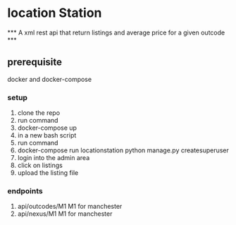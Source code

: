 # location Station
*** A xml rest api that return listings and average price for a given outcode ***

## prerequisite
docker and docker-compose

### setup
1. clone the repo
2. run command 
3. docker-compose up
4. in a new bash script
5. run command 
6. docker-compose run locationstation python manage.py createsuperuser
7. login into the admin area
8. click on listings
9. upload the listing file

### endpoints
1. api/outcodes/M1
    M1 for manchester
2. api/nexus/M1
    M1 for manchester
